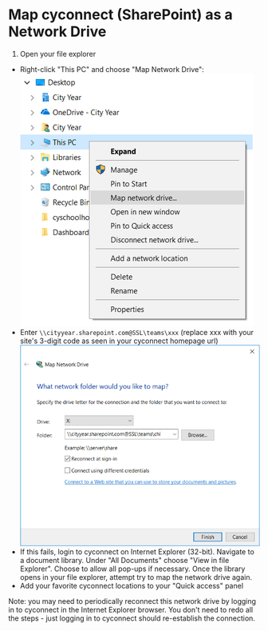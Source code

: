 # Map cyconnect (SharePoint) as a Network Drive

1. Open your file explorer
* Right-click "This PC" and choose "Map Network Drive":
![caption](img/mapdrive_sidebar.PNG)
* Enter `\\cityyear.sharepoint.com@SSL\teams\xxx` (replace xxx with your site's 3-digit code as seen in your cyconnect homepage url)
![caption](img/mapdrive_window.PNG)
* If this fails, login to cyconnect on Internet Explorer (32-bit). Navigate to a document library. Under "All Documents" choose "View in file Explorer". Choose to allow all pop-ups if necessary. Once the library opens in your file explorer, attempt try to map the network drive again.
* Add your favorite cyconnect locations to your "Quick access" panel

Note: you may need to periodically reconnect this network drive by logging in to cyconnect in the Internet Explorer browser. You don't need to redo all the steps - just logging in to cyconnect should re-establish the connection.
